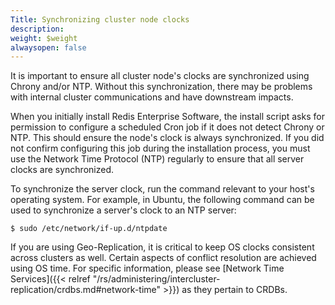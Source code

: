 ```yaml
---
Title: Synchronizing cluster node clocks
description: 
weight: $weight
alwaysopen: false
---
```

It is important to ensure all cluster node's clocks are synchronized
using Chrony and/or NTP. Without this synchronization, there may be
problems with internal cluster communications and have downstream
impacts.

When you initially install Redis Enterprise Software, the install script
asks for permission to configure a scheduled Cron job if it does not
detect Chrony or NTP. This should ensure the node's clock is always
synchronized. If you did not confirm configuring this job during the
installation process, you must use the Network Time Protocol (NTP)
regularly to ensure that all server clocks are synchronized.

To synchronize the server clock, run the command relevant to your host's
operating system. For example, in Ubuntu, the following command can be
used to synchronize a server's clock to an NTP server:

``` src
$ sudo /etc/network/if-up.d/ntpdate
```

If you are using Geo-Replication, it is critical to keep OS clocks
consistent across clusters as well. Certain aspects of conflict
resolution are achieved using OS time. For specific information, please
see [Network Time
Services]({{< relref "/rs/administering/intercluster-replication/crdbs.md#network-time" >}})
as they pertain to CRDBs.
